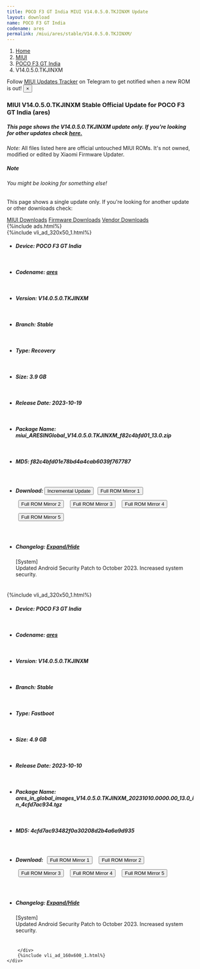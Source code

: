 ```yaml
---
title: POCO F3 GT India MIUI V14.0.5.0.TKJINXM Update
layout: download
name: POCO F3 GT India
codename: ares
permalink: /miui/ares/stable/V14.0.5.0.TKJINXM/
---
```

<nav aria-label="breadcrumb">
    <ol class="breadcrumb">
        <li class="breadcrumb-item"><a href="/">Home</a></li>
        <li class="breadcrumb-item"><a href="/miui/">MIUI</a></li>
        <li class="breadcrumb-item"><a href="/miui/ares/">POCO F3 GT India</a></li>
        <li class="breadcrumb-item active" aria-current="page">V14.0.5.0.TKJINXM</li>
    </ol>
</nav>
<div class="alert alert-primary alert-dismissible fade show" role="alert">
    Follow <a href="https://t.me/MIUIUpdatesTracker" class="alert-link">MIUI Updates Tracker</a> on Telegram to get
    notified when a new ROM is out!
    <button type="button" class="close" data-dismiss="alert" aria-label="Close">
        <span aria-hidden="true">&times;</span>
    </button>
</div>
<div class="col-12 mx-auto">
    <h3 class="title bg-light p-2 rounded">MIUI V14.0.5.0.TKJINXM Stable Official Update for POCO F3 GT India (ares)</h3>
    <h5>This page shows the V14.0.5.0.TKJINXM update only. If you're looking for other updates check
        <a href="/miui/ares/">here.</a></h5>
    <p><i>Note: </i>All files listed here are official untouched MIUI ROMs.
        It's not owned, modified or edited by Xiaomi Firmware Updater.</p>
    <div class="card">
        <div class="card-body">
            <h5 class="card-title">Note</h5>
            <h6 class="card-subtitle mb-2 text-muted">You might be looking for something else!</h6>
            <p class="card-text">This page shows a single update only.
                If you're looking for another update or other downloads check:</p>
            <a href="/miui/" class="card-link">MIUI Downloads</a>
            <a href="/firmware/" class="card-link">Firmware Downloads</a>
            <a href="/vendor/" class="card-link">Vendor Downloads</a>
        </div>
    </div>
    {%include ads.html%}
    <div class="row justify-content-center">
        <div class="col-10" id="downloads">
                    <div class="card card-body">
            {%include vli_ad_320x50_1.html%}
            <ul class="list-unstyled">
                <li style="padding-bottom: 10px;">
                    <h5><b>Device: </b>POCO F3 GT India</h5>
                </li>
                <li style="padding-bottom: 10px;">
                    <h5><b>Codename: </b> <a href="/miui/ares/" target="_blank">ares</a> </h5>
                </li>
                <li style="padding-bottom: 10px;">
                    <h5><b>Version: </b>V14.0.5.0.TKJINXM</h5>
                </li>
                <li style="padding-bottom: 10px;">
                    <h5><b>Branch: </b>Stable</h5>
                </li>
                <li style="padding-bottom: 10px;">
                    <h5><b>Type: </b>Recovery</h5>
                </li>
                <li style="padding-bottom: 10px;">
                    <h5><b>Size: </b>3.9 GB</h5>
                </li>
                <li style="padding-bottom: 10px;">
                    <h5><b>Release Date: </b>2023-10-19</h5>
                </li>
                <li style="padding-bottom: 10px;">
                    <h5><b>Package Name: </b><span id="filename" class="text-dark">miui_ARESINGlobal_V14.0.5.0.TKJINXM_f82c4bfd01_13.0.zip</span></h5>
                </li>
                <li style="padding-bottom: 10px;">
                    <h5><b>MD5: </b><span id="md5" class="text-muted">f82c4bfd01e78bd4a4cab6039f767787</span></h5>
                </li>
                <li style="padding-bottom: 10px;">
                    <h5><b>Download: </b><button type="button" id="incremental_download" class="btn btn-warning" onclick="window.open('https://bigota.d.miui.com/V14.0.5.0.TKJINXM/miui-blockota-ares_in_global-V14.0.4.0.TKJINXM-V14.0.5.0.TKJINXM-9251d99f5f-13.0.zip', '_blank');"><i class="fa fa-download"></i> Incremental Update</button> <button type="button" id="download" class="btn btn-primary" style="margin: 7px;" onclick="window.open('https://cdnorg.d.miui.com/V14.0.5.0.TKJINXM/miui_ARESINGlobal_V14.0.5.0.TKJINXM_f82c4bfd01_13.0.zip', '_blank');"><i class="fa fa-download"></i> Full ROM Mirror 1</button> <button type="button" id="download" class="btn btn-primary" style="margin: 7px;" onclick="window.open('https://bkt-sgp-miui-ota-update-alisgp.oss-ap-southeast-1.aliyuncs.com/V14.0.5.0.TKJINXM/miui_ARESINGlobal_V14.0.5.0.TKJINXM_f82c4bfd01_13.0.zip', '_blank');"><i class="fa fa-download"></i> Full ROM Mirror 2</button> <button type="button" id="download" class="btn btn-primary" style="margin: 7px;" onclick="window.open('https://bn.d.miui.com/V14.0.5.0.TKJINXM/miui_ARESINGlobal_V14.0.5.0.TKJINXM_f82c4bfd01_13.0.zip', '_blank');"><i class="fa fa-download"></i> Full ROM Mirror 3</button> <button type="button" id="download" class="btn btn-primary" style="margin: 7px;" onclick="window.open('https://bigota.d.miui.com/V14.0.5.0.TKJINXM/miui_ARESINGlobal_V14.0.5.0.TKJINXM_f82c4bfd01_13.0.zip', '_blank');"><i class="fa fa-download"></i> Full ROM Mirror 4</button> <button type="button" id="download" class="btn btn-primary" style="margin: 7px;" onclick="window.open('https://hugeota.d.miui.com/V14.0.5.0.TKJINXM/miui_ARESINGlobal_V14.0.5.0.TKJINXM_f82c4bfd01_13.0.zip', '_blank');"><i class="fa fa-download"></i> Full ROM Mirror 5</button></h5>
                </li>
                <li style="padding-bottom: 10px;">
                    <h5><b>Changelog: </b><a href="#ares_1_changelog" data-toggle="collapse" role="button"
                            aria-expanded="false" aria-controls="ares_1_changelog"> <i class="fa fa-arrow-down"
                                aria-hidden="true"></i> Expand/Hide</a></h5>
                    <div class="collapse" id="ares_1_changelog">
                        <p id="changelog_text">[System]<br>Updated Android Security Patch to October 2023. Increased system security.</p>
                    </div>
                </li>
            </ul>
        </div>
        <div class="card card-body">
            {%include vli_ad_320x50_1.html%}
            <ul class="list-unstyled">
                <li style="padding-bottom: 10px;">
                    <h5><b>Device: </b>POCO F3 GT India</h5>
                </li>
                <li style="padding-bottom: 10px;">
                    <h5><b>Codename: </b> <a href="/miui/ares/" target="_blank">ares</a> </h5>
                </li>
                <li style="padding-bottom: 10px;">
                    <h5><b>Version: </b>V14.0.5.0.TKJINXM</h5>
                </li>
                <li style="padding-bottom: 10px;">
                    <h5><b>Branch: </b>Stable</h5>
                </li>
                <li style="padding-bottom: 10px;">
                    <h5><b>Type: </b>Fastboot</h5>
                </li>
                <li style="padding-bottom: 10px;">
                    <h5><b>Size: </b>4.9 GB</h5>
                </li>
                <li style="padding-bottom: 10px;">
                    <h5><b>Release Date: </b>2023-10-10</h5>
                </li>
                <li style="padding-bottom: 10px;">
                    <h5><b>Package Name: </b><span id="filename" class="text-dark">ares_in_global_images_V14.0.5.0.TKJINXM_20231010.0000.00_13.0_in_4cfd7ac934.tgz</span></h5>
                </li>
                <li style="padding-bottom: 10px;">
                    <h5><b>MD5: </b><span id="md5" class="text-muted">4cfd7ac93482f0a30208d2b4a6a9d935</span></h5>
                </li>
                <li style="padding-bottom: 10px;">
                    <h5><b>Download: </b> <button type="button" id="download" class="btn btn-primary" style="margin: 7px;" onclick="window.open('https://cdnorg.d.miui.com/V14.0.5.0.TKJINXM/ares_in_global_images_V14.0.5.0.TKJINXM_20231010.0000.00_13.0_in_4cfd7ac934.tgz', '_blank');"><i class="fa fa-download"></i> Full ROM Mirror 1</button> <button type="button" id="download" class="btn btn-primary" style="margin: 7px;" onclick="window.open('https://bkt-sgp-miui-ota-update-alisgp.oss-ap-southeast-1.aliyuncs.com/V14.0.5.0.TKJINXM/ares_in_global_images_V14.0.5.0.TKJINXM_20231010.0000.00_13.0_in_4cfd7ac934.tgz', '_blank');"><i class="fa fa-download"></i> Full ROM Mirror 2</button> <button type="button" id="download" class="btn btn-primary" style="margin: 7px;" onclick="window.open('https://bn.d.miui.com/V14.0.5.0.TKJINXM/ares_in_global_images_V14.0.5.0.TKJINXM_20231010.0000.00_13.0_in_4cfd7ac934.tgz', '_blank');"><i class="fa fa-download"></i> Full ROM Mirror 3</button> <button type="button" id="download" class="btn btn-primary" style="margin: 7px;" onclick="window.open('https://bigota.d.miui.com/V14.0.5.0.TKJINXM/ares_in_global_images_V14.0.5.0.TKJINXM_20231010.0000.00_13.0_in_4cfd7ac934.tgz', '_blank');"><i class="fa fa-download"></i> Full ROM Mirror 4</button> <button type="button" id="download" class="btn btn-primary" style="margin: 7px;" onclick="window.open('https://hugeota.d.miui.com/V14.0.5.0.TKJINXM/ares_in_global_images_V14.0.5.0.TKJINXM_20231010.0000.00_13.0_in_4cfd7ac934.tgz', '_blank');"><i class="fa fa-download"></i> Full ROM Mirror 5</button></h5>
                </li>
                <li style="padding-bottom: 10px;">
                    <h5><b>Changelog: </b><a href="#ares_2_changelog" data-toggle="collapse" role="button"
                            aria-expanded="false" aria-controls="ares_2_changelog"> <i class="fa fa-arrow-down"
                                aria-hidden="true"></i> Expand/Hide</a></h5>
                    <div class="collapse" id="ares_2_changelog">
                        <p id="changelog_text">[System]<br>Updated Android Security Patch to October 2023. Increased system security.</p>
                    </div>
                </li>
            </ul>
        </div>

        </div>
        {%include vli_ad_160x600_1.html%}
    </div>
</div>
